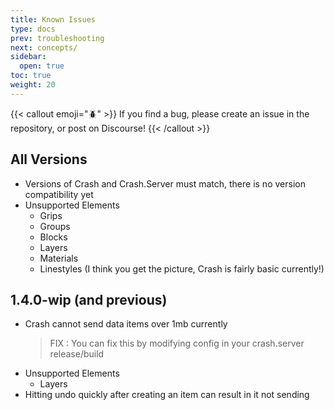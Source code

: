 ```yaml
---
title: Known Issues
type: docs
prev: troubleshooting
next: concepts/
sidebar:
  open: true
toc: true
weight: 20
---
```


{{< callout emoji="🪲" >}}
If you find a bug, please create an issue in the repository, or post on Discourse!
{{< /callout >}}

## All Versions

- Versions of Crash and Crash.Server must match, there is no version compatibility yet
- Unsupported Elements
  - Grips
  - Groups
  - Blocks
  - Layers
  - Materials
  - Linestyles
    (I think you get the picture, Crash is fairly basic currently!)

## 1.4.0-wip (and previous)

- Crash cannot send data items over 1mb currently
  > FIX : You can fix this by modifying config in your crash.server release/build
- Unsupported Elements
  - Layers
- Hitting undo quickly after creating an item can result in it not sending
